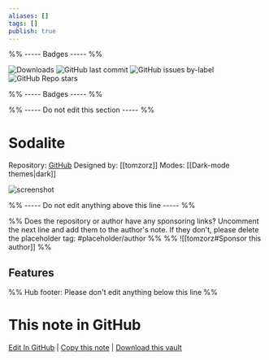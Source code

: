 ```yaml
---
aliases: []
tags: []
publish: true
---
```


%% ----- Badges ----- %%

![Downloads](https://img.shields.io/badge/downloads-11773-573E7A?style=for-the-badge&logo=)
![GitHub last commit](https://img.shields.io/github/last-commit/tomzorz/Sodalite?color=573E7A&label=last%20update&logo=github&style=for-the-badge)
![GitHub issues by-label](https://img.shields.io/github/issues/tomzorz/Sodalite/help%20wanted?color=573E7A&logo=github&style=for-the-badge)
![GitHub Repo stars](https://img.shields.io/github/stars/tomzorz/Sodalite?color=573E7A&logo=github&style=for-the-badge)

%% ----- Badges ----- %%

%% ----- Do not edit this section ----- %%

# Sodalite

Repository: [GitHub](https://github.com/tomzorz/Sodalite)
Designed by: [[tomzorz]]
Modes: [[Dark-mode themes|dark]]

![screenshot](https://github.com/tomzorz/Sodalite/raw/master/screenshot.png)

%% ----- Do not edit anything above this line ----- %%

%% Does the repository or author have any sponsoring links? Uncomment the next line and add them to the author's note. If they don't, please delete the placeholder tag: #placeholder/author %%
%% ![[tomzorz#Sponsor this author]] %%

## Features

%% Hub footer: Please don't edit anything below this line %%

# This note in GitHub

<span class="git-footer">[Edit In GitHub](https://github.dev/obsidian-community/obsidian-hub/blob/main/02%20-%20Community%20Expansions/02.05%20All%20Community%20Expansions/Themes/Sodalite.md "git-hub-edit-note") | [Copy this note](https://raw.githubusercontent.com/obsidian-community/obsidian-hub/main/02%20-%20Community%20Expansions/02.05%20All%20Community%20Expansions/Themes/Sodalite.md "git-hub-copy-note") | [Download this vault](https://github.com/obsidian-community/obsidian-hub/archive/refs/heads/main.zip "git-hub-download-vault") </span>
